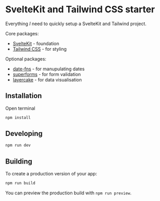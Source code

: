 # SvelteKit and Tailwind CSS starter

Everything _I_ need to quickly setup a SvelteKit and Tailwind project.

Core packages:

- [SvelteKit](https://kit.svelte.dev/) - foundation
- [Tailwind CSS](https://tailwindcss.com/) - for styling

Optional packages:

- [date-fns](https://date-fns.org/) - for manupulating dates
- [superforms](https://superforms.rocks/) - for form validation
- [layercake](https://layercake.graphics/) - for data visualisation

## Installation

Open terminal

```bash
npm install
```

## Developing

```bash
npm run dev

```

## Building

To create a production version of your app:

```bash
npm run build
```

You can preview the production build with `npm run preview`.
